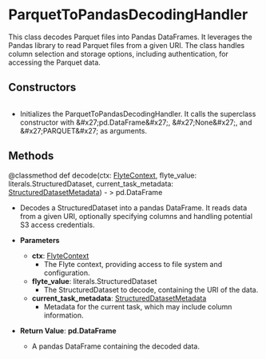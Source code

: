 # ParquetToPandasDecodingHandler

This class decodes Parquet files into Pandas DataFrames. It leverages the Pandas library to read Parquet files from a given URI. The class handles column selection and storage options, including authentication, for accessing the Parquet data.

## Constructors
```def ParquetToPandasDecodingHandler()
```
-  Initializes the ParquetToPandasDecodingHandler. It calls the superclass constructor with \&#x27;pd.DataFrame\&#x27;, \&#x27;None\&#x27;, and \&#x27;PARQUET\&#x27; as arguments.



## Methods
@classmethod
def decode(ctx: [FlyteContext](flytekit_core_context_manager_flytecontext), flyte_value: literals.StructuredDataset, current_task_metadata: [StructuredDatasetMetadata](flytekit_models_literals_structureddatasetmetadata)) - > pd.DataFrame
-  Decodes a StructuredDataset into a pandas DataFrame. It reads data from a given URI, optionally specifying columns and handling potential S3 access credentials.
- **Parameters**

  - **ctx**: [FlyteContext](flytekit_core_context_manager_flytecontext)
    - The Flyte context, providing access to file system and configuration.
  - **flyte_value**: literals.StructuredDataset
    - The StructuredDataset to decode, containing the URI of the data.
  - **current_task_metadata**: [StructuredDatasetMetadata](flytekit_models_literals_structureddatasetmetadata)
    - Metadata for the current task, which may include column information.

- **Return Value**:
**pd.DataFrame**
  - A pandas DataFrame containing the decoded data.
